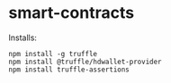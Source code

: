 # smart-contracts

Installs:

```
npm install -g truffle
npm install @truffle/hdwallet-provider
npm install truffle-assertions
```
